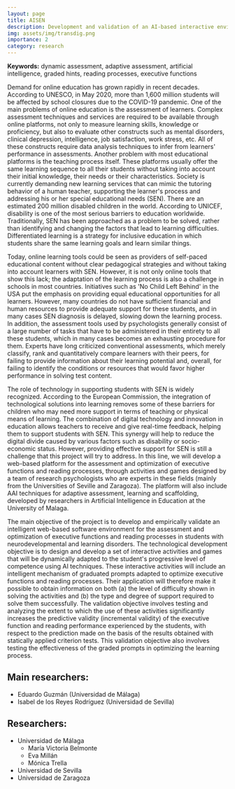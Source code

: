 ```yaml
---
layout: page
title: AISEN
description: Development and validation of an AI-based interactive environment for the assessment and optimization of executive functions and reading processes in developmental disorders
img: assets/img/transdig.png
importance: 2
category: research
---
```


**Keywords:** dynamic assessment, adaptive assessment, artificial intelligence, graded hints, reading processes, executive functions

Demand for online education has grown rapidly in recent decades. According to UNESCO, in May 2020, more than 1,600 million students will be affected by school closures due to the COVID-19 pandemic. One of the main problems of online education is the assessment of learners. Complex assessment techniques and services are required to be available through online platforms, not only to measure learning skills, knowledge or proficiency, but also to evaluate other constructs such as mental disorders, clinical depression, intelligence, job satisfaction, work stress, etc. All of these constructs require data analysis techniques to infer from learners' performance in assessments. Another problem with most educational platforms is the teaching process itself. These platforms usually offer the same learning sequence to all their students without taking into account their initial knowledge, their needs or their characteristics. Society is currently demanding new learning services that can mimic the tutoring behavior of a human teacher, supporting the learner's process and addressing his or her special educational needs (SEN). There are an estimated 200 million disabled children in the world. According to UNICEF, disability is one of the most serious barriers to education worldwide. Traditionally, SEN has been approached as a problem to be solved, rather than identifying and changing the factors that lead to learning difficulties. Differentiated learning is a strategy for inclusive education in which students share the same learning goals and learn similar things.

Today, online learning tools could be seen as providers of self-paced educational content without clear pedagogical strategies and without taking into account learners with SEN. However, it is not only online tools that show this lack; the adaptation of the learning process is also a challenge in schools in most countries. Initiatives such as 'No Child Left Behind' in the USA put the emphasis on providing equal educational opportunities for all learners. However, many countries do not have sufficient financial and human resources to provide adequate support for these students, and in many cases SEN diagnosis is delayed, slowing down the learning process. In addition, the assessment tools used by psychologists generally consist of a large number of tasks that have to be administered in their entirety to all these students, which in many cases becomes an exhausting procedure for them. Experts have long criticized conventional assessments, which merely classify, rank and quantitatively compare learners with their peers, for failing to provide information about their learning potential and, overall, for failing to identify the conditions or resources that would favor higher performance in solving test content.

The role of technology in supporting students with SEN is widely recognized. According to the European Commission, the integration of technological solutions into learning removes some of these barriers for children who may need more support in terms of teaching or physical means of learning. The combination of digital technology and innovation in education allows teachers to receive and give real-time feedback, helping them to support students with SEN. This synergy will help to reduce the digital divide caused by various factors such as disability or socio-economic status. However, providing effective support for SEN is still a challenge that this project will try to address. In this line, we will develop a web-based platform for the assessment and optimization of executive functions and reading processes, through activities and games designed by a team of research psychologists who are experts in these fields (mainly from the Universities of Seville and Zaragoza). The platform will also include AAI techniques for adaptive assessment, learning and scaffolding, developed by researchers in Artificial Intelligence in Education at the University of Malaga.

The main objective of the project is to develop and empirically validate an intelligent web-based software environment for the assessment and optimization of executive functions and reading processes in students with neurodevelopmental and learning disorders. The technological development objective is to design and develop a set of interactive activities and games that will be dynamically adapted to the student's progressive level of competence using AI techniques. These interactive activities will include an intelligent mechanism of graduated prompts adapted to optimize executive functions and reading processes. Their application will therefore make it possible to obtain information on both (a) the level of difficulty shown in solving the activities and (b) the type and degree of support required to solve them successfully. The validation objective involves testing and analyzing the extent to which the use of these activities significantly increases the predictive validity (incremental validity) of the executive function and reading performance experienced by the students, with respect to the prediction made on the basis of the results obtained with statically applied criterion tests. This validation objective also involves testing the effectiveness of the graded prompts in optimizing the learning process.

## Main researchers:
- Eduardo Guzmán (Universidad de Málaga)
- Isabel de los Reyes Rodríguez (Universidad de Sevilla)

## Researchers:
- Universidad de Málaga
  - María Victoria Belmonte
  - Eva Millán
  - Mónica Trella
- Universidad de Sevilla
- Universidad de Zaragoza
